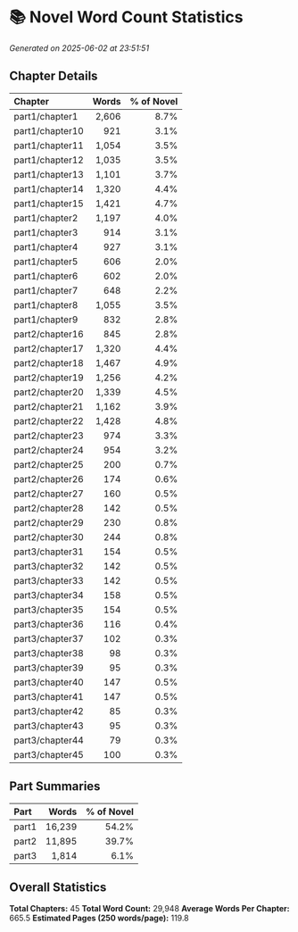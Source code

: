 # 📚 Novel Word Count Statistics
*Generated on 2025-06-02 at 23:51:51*

## Chapter Details

| Chapter | Words | % of Novel |
| :------ | ----: | ---------: |
| part1/chapter1 | 2,606 | 8.7% |
| part1/chapter10 | 921 | 3.1% |
| part1/chapter11 | 1,054 | 3.5% |
| part1/chapter12 | 1,035 | 3.5% |
| part1/chapter13 | 1,101 | 3.7% |
| part1/chapter14 | 1,320 | 4.4% |
| part1/chapter15 | 1,421 | 4.7% |
| part1/chapter2 | 1,197 | 4.0% |
| part1/chapter3 | 914 | 3.1% |
| part1/chapter4 | 927 | 3.1% |
| part1/chapter5 | 606 | 2.0% |
| part1/chapter6 | 602 | 2.0% |
| part1/chapter7 | 648 | 2.2% |
| part1/chapter8 | 1,055 | 3.5% |
| part1/chapter9 | 832 | 2.8% |
| part2/chapter16 | 845 | 2.8% |
| part2/chapter17 | 1,320 | 4.4% |
| part2/chapter18 | 1,467 | 4.9% |
| part2/chapter19 | 1,256 | 4.2% |
| part2/chapter20 | 1,339 | 4.5% |
| part2/chapter21 | 1,162 | 3.9% |
| part2/chapter22 | 1,428 | 4.8% |
| part2/chapter23 | 974 | 3.3% |
| part2/chapter24 | 954 | 3.2% |
| part2/chapter25 | 200 | 0.7% |
| part2/chapter26 | 174 | 0.6% |
| part2/chapter27 | 160 | 0.5% |
| part2/chapter28 | 142 | 0.5% |
| part2/chapter29 | 230 | 0.8% |
| part2/chapter30 | 244 | 0.8% |
| part3/chapter31 | 154 | 0.5% |
| part3/chapter32 | 142 | 0.5% |
| part3/chapter33 | 142 | 0.5% |
| part3/chapter34 | 158 | 0.5% |
| part3/chapter35 | 154 | 0.5% |
| part3/chapter36 | 116 | 0.4% |
| part3/chapter37 | 102 | 0.3% |
| part3/chapter38 | 98 | 0.3% |
| part3/chapter39 | 95 | 0.3% |
| part3/chapter40 | 147 | 0.5% |
| part3/chapter41 | 147 | 0.5% |
| part3/chapter42 | 85 | 0.3% |
| part3/chapter43 | 95 | 0.3% |
| part3/chapter44 | 79 | 0.3% |
| part3/chapter45 | 100 | 0.3% |

## Part Summaries

| Part | Words | % of Novel |
| :--- | ----: | ---------: |
| part1 | 16,239 | 54.2% |
| part2 | 11,895 | 39.7% |
| part3 | 1,814 | 6.1% |

## Overall Statistics

**Total Chapters:** 45
**Total Word Count:** 29,948
**Average Words Per Chapter:** 665.5
**Estimated Pages (250 words/page):** 119.8